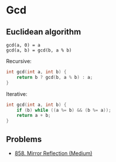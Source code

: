 # Gcd

## Euclidean algorithm

```text
gcd(a, 0) = a
gcd(a, b) = gcd(b, a % b)
```

Recursive:

```cpp
int gcd(int a, int b) {
    return b ? gcd(b, a % b) : a;
}
```

Iterative:

```cpp
int gcd(int a, int b) {
    if (b) while ((a %= b) && (b %= a));
    return a + b;
}
```

## Problems

* [858. Mirror Reflection (Medium)](https://leetcode.com/problems/mirror-reflection/submissions/)